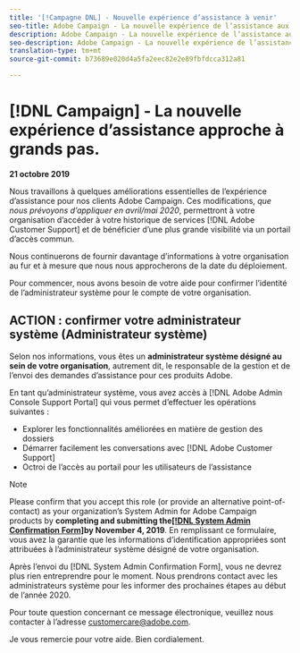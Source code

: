 ```yaml
---
title: '[!Campagne DNL] - Nouvelle expérience d’assistance à venir'
seo-title: Adobe Campaign - La nouvelle expérience de l’assistance aux entreprises approche à grands pas.
description: Adobe Campaign - La nouvelle expérience de l’assistance aux entreprises approche à grands pas.
seo-description: Adobe Campaign - La nouvelle expérience de l’assistance aux entreprises approche à grands pas.
translation-type: tm+mt
source-git-commit: b73689e020d4a5fa2eec82e2e89fbfdcca312a81

---
```



# [!DNL Campaign] - La nouvelle expérience d’assistance approche à grands pas.

**21 octobre 2019**

Nous travaillons à quelques améliorations essentielles de l’expérience d’assistance pour nos clients Adobe Campaign. Ces modifications, *que nous prévoyons d’appliquer en avril/mai 2020*, permettront à votre organisation d’accéder à votre historique de services [!DNL Adobe Customer Support] et de bénéficier d’une plus grande visibilité via un portail d’accès commun.

Nous continuerons de fournir davantage d’informations à votre organisation au fur et à mesure que nous nous approcherons de la date du déploiement.

Pour commencer, nous avons besoin de votre aide pour confirmer l’identité de l’administrateur système pour le compte de votre organisation.

## ACTION : confirmer votre administrateur système (Administrateur système)

Selon nos informations, vous êtes un **administrateur système désigné au sein de votre organisation**, autrement dit, le responsable de la gestion et de l’envoi des demandes d’assistance pour ces produits Adobe.

En tant qu’administrateur système, vous avez accès à [!DNL Adobe Admin Console Support Portal] qui vous permet d’effectuer les opérations suivantes :

* Explorer les fonctionnalités améliorées en matière de gestion des dossiers
* Démarrer facilement les conversations avec [!DNL Adobe Customer Support]
* Octroi de l’accès au portail pour les utilisateurs de l’assistance

>[!NOTE]
>Please confirm that you accept this role (or provide an alternative point-of-contact) as your organization’s System Admin for Adobe Campaign products by **completing and submitting the[[!DNL System Admin Confirmation Form]](https://adobe.allegiancetech.com/cgi-bin/qwebcorporate.dll?idx=SSSVH6)by November 4, 2019**.
>En remplissant ce formulaire, vous avez la garantie que les informations d’identification appropriées sont attribuées à l’administrateur système désigné de votre organisation.

Après l’envoi du [!DNL System Admin Confirmation Form], vous ne devrez plus rien entreprendre pour le moment.  Nous prendrons contact avec les administrateurs système pour les informer des prochaines étapes au début de l’année 2020.

Pour toute question concernant ce message électronique, veuillez nous contacter à l’adresse customercare@adobe.com.

Je vous remercie pour votre aide. Bien cordialement.
